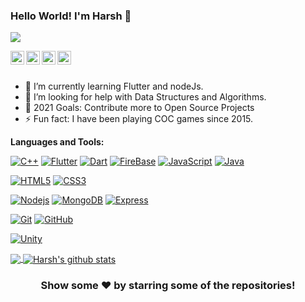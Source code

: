 ### Hello World! I'm Harsh 👋

![](https://komarev.com/ghpvc/?username=harshsinghs1058&color=blueviolet)

<a href="https://twitter.com/harshsinghs1058">
  <img align="left" alt="Harsh's Twitter" width="22px" src="https://cdn.jsdelivr.net/npm/simple-icons@v3/icons/twitter.svg" />
</a>

</a>
<a href="mailto:harshsinghs1058@gmail.com">
  <img align="left" alt="Harsh's gmail" width="22px" src="https://cdn.jsdelivr.net/npm/simple-icons@3.13.0/icons/gmail.svg" />
</a>
</a>
<a href="https://github.com/harshsinghs1058">
  <img align="left" alt="Harsh's Github" width="22px" src="https://cdn.jsdelivr.net/npm/simple-icons@v3/icons/github.svg" />
</a>
</a>
<a href="https://www.instagram.com/harshsinghs1058/">
  <img align="left" alt="Harsh's Instagram" width="22px" src="https://cdn.jsdelivr.net/npm/simple-icons@v3/icons/instagram.svg" />
</a>

<br/>
<br/>

- 🌱 I’m currently learning Flutter and nodeJs.
- 🤔 I’m looking for help with Data Structures and Algorithms.
- 🥅 2021 Goals: Contribute more to Open Source Projects
- ⚡ Fun fact: I have been playing COC games since 2015.

**Languages and Tools:**  

[![C++](https://img.shields.io/badge/c++%20-%2300599C.svg?&style=for-the-badge&logo=c%2B%2B&ogoColor=white)]()
[![Flutter](https://img.shields.io/badge/Flutter%20-%2302569B.svg?&style=for-the-badge&logo=Flutter&logoColor=white)]()
[![Dart](https://img.shields.io/badge/dart-%230175C2.svg?&style=for-the-badge&logo=dart&logoColor=white)]()
[![FireBase](https://img.shields.io/badge/firebase%20-%23039BE5.svg?&style=for-the-badge&logo=firebase)]()
[![JavaScript](https://img.shields.io/badge/-JavaScript-black?style=flat-square&logo=javascript)]()
[![Java](https://img.shields.io/badge/-Java-00599C?style=flat-square&logo=Java)]()


[![HTML5](https://img.shields.io/badge/-HTML5-E34F26?style=flat-square&logo=html5&logoColor=white)]()
[![CSS3](https://img.shields.io/badge/-CSS3-1572B6?style=flat-square&logo=css3)]()


[![Nodejs](https://img.shields.io/badge/-Nodejs-black?style=flat-square&logo=Node.js)]()
[![MongoDB](https://img.shields.io/badge/-MongoDB-black?style=flat-square&logo=mongodb)]()
[![Express](https://img.shields.io/badge/-Express-black?style=flat-square&logo=express)]()

[![Git](https://img.shields.io/badge/-Git-black?style=flat-square&logo=git)]()
[![GitHub](https://img.shields.io/badge/-GitHub-181717?style=flat-square&logo=github)]()


[![Unity](https://img.shields.io/badge/unity%20-%23000000.svg?&style=for-the-badge&logo=unity&logoColor=white)]()

<a href="https://github.com/harshsinghs1058">
  <img align="center" src="https://github-readme-stats.vercel.app/api/top-langs/?username=harshsinghs1058&theme=light&hide_langs_below=1" />
</a>
<a href="https://github.com/harshsinghs1058">
 <img align="center" src="https://github-readme-stats.vercel.app/api?username=harshsinghs1058&show_icons=true&theme=light&line_height=27" alt="Harsh's github stats"/>
</a>

<div align="center">

### Show some ❤️ by starring some of the repositories!

</div>
